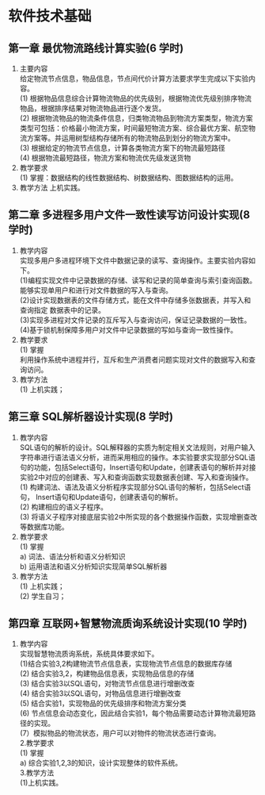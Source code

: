 # 软件技术基础
## 第一章 最优物流路线计算实验(6 学时)

1. 主要内容  
  给定物流节点信息，物品信息，节点间代价计算方法要求学生完成以下实验内容。  
  (1) 根据物品信息综合计算物流物品的优先级别，根据物流优先级别排序物流物品，根据排序结果对物流物品进行逐个发货。  
  (2) 根据物流物品的物流条件信息，归类物流物品到物流方案类型，物流方案类型可包括：价格最小物流方案，时间最短物流方案、综合最优方案、航空物流方案等。并运用树型结构存储所有的物流物品到划分的物流方案中。  
  (3) 根据给定的物流节点信息，计算各类物流方案下的物流最短路径  
  (4) 根据物流最短路径，物流方案和物流优先级发送货物  
2.	教学要求  
  (1)	掌握：数据结构的线性数据结构、树数据结构、图数据结构的运用。 
3.	教学方法
  上机实践。
  
## 第二章 多进程多用户文件一致性读写访问设计实现(8学时)  
1.	教学内容  
  实现多用户多进程环境下文件中数据记录的读写、查询操作。主要实验内容如下。  
  (1)编程实现文件中记录数据的存储、读写和记录的简单查询与索引查询函数。能够实现单用户和进行对文件数据的写入与查询。  
  (2)设计实现数据表的文件存储方式，能在文件中存储多张数据表，并写入和查询指定  数据表中的记录。  
  (3)实现多进程对文件记录的互斥写入与查询访问，保证记录数据的一致性。  
  (4)基于锁机制保障多用户对文件中记录数据的写如与查询一致性操作。  
2. 教学要求  
  (1)	掌握   
    利用操作系统中进程并行，互斥和生产消费者问题实现对文件的数据写入和查询访问。
3. 教学方法   
  (1)	上机实践；

## 第三章 SQL解析器设计实现(8 学时)
1.	教学内容  
 SQL语句的解析的设计。SQL解释器的实质为制定相关文法规则，对用户输入字符串进行语法语义分析，进而采用相应的操作。本实验要求实现部分SQL语句的功能，包括Select语句，Insert语句和Update，创建表语句的解析并对接实验2中对应的创建表、写入和查询函数实现数据表创建、写入和查询操作。  
  (1)	构建词法、语法及语义分析程序实现部分SQL语句的解析，包括Select语句， Insert语句和Update语句，创建表语句的解析。   
  (2)	构建相应的语义子程序。    
  (3)	将语义子程序对接底层实验2中所实现的各个数据操作函数，实现增删查改等数据库功能。    
2.	教学要求  
  (1)	掌握  
    a)	词法、语法分析和语义分析知识  
    b)	运用语法和语义分析知识实现简单SQL解析器  
3.	教学方法  
  (1)	 上机实践；  
  (2) 学生自习；  

## 第四章 互联网+智慧物流质询系统设计实现(10 学时)
1.	教学内容  
实现智慧物流质询系统，系统具体要求如下。  
  (1)结合实验3,2构建物流节点信息表，实现物流节点信息的数据库存储  
  (2)	结合实验3,2，构建物品信息表，实现物品信息的存储  
  (3)	结合实验3以SQL语句，对物流节点信息进行增删改查  
  (4)	结合实验3以SQL语句，对物品信息进行增删改查  
  (5)	结合实验1，实现物品的优先级排序和物流方案分类  
  (6)	节点信息会动态变化，因此结合实验1，每个物品需要动态计算物流最短路径的实现。  
  (7）模拟物品的物流状态，用户可以对物件的物流状态进行查询。  
2.教学要求  
  (1)	掌握  
     a)	综合实验1,2,3的知识，设计实现整体的软件系统。  
3.教学方法  
  (1)上机实践。  
